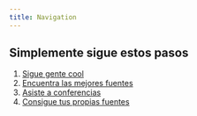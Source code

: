 ```yaml
---
title: Navigation
---
```


## Simplemente sigue estos pasos
1. [Sigue gente cool](#follow-cool-people)
2. [Encuentra las mejores fuentes](#find-the-best-sources)
3. [Asiste a conferencias](#attend-conferences)
4. [Consigue tus propias fuentes](#get-your-own-sources)